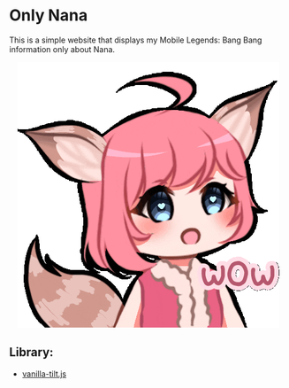 # Only Nana
This is a simple website that displays my Mobile Legends: Bang Bang information only about Nana.
<p align=center>
<img src=https://raw.githubusercontent.com/Zese07/only-nana/main/src/nana.gif></img>
</p>


## Library:
* [vanilla-tilt.js](https://micku7zu.github.io/vanilla-tilt.js/)
